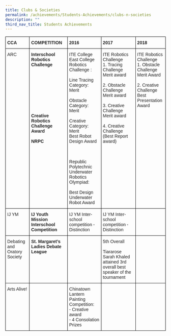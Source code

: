```yaml
---
title: Clubs & Societies
permalink: /achievements/Students-Achievements/clubs-n-societies
description: ""
third_nav_title: Students Achievements
---
```

<style type="text/css">
.tg  {border-collapse:collapse;border-spacing:0;}
.tg td{border-color:black;border-style:solid;border-width:1px;font-family:Arial, sans-serif;font-size:14px;
  overflow:hidden;padding:10px 5px;word-break:normal;}
.tg th{border-color:black;border-style:solid;border-width:1px;font-family:Arial, sans-serif;font-size:14px;
  font-weight:normal;overflow:hidden;padding:10px 5px;word-break:normal;}
.tg .tg-v41i{color:#222;font-weight:bold;text-align:left;vertical-align:top}
.tg .tg-brl1{color:#222;text-align:left;vertical-align:top}
</style>
<table class="tg">
<thead>
  <tr>
    <th class="tg-v41i">CCA</th>
    <th class="tg-v41i">COMPETITION</th>
    <th class="tg-v41i">2016</th>
    <th class="tg-v41i">2017</th>
    <th class="tg-v41i">2018</th>
  </tr>
</thead>
<tbody>
  <tr>
    <td class="tg-brl1">ARC</td>
    <td class="tg-v41i">Interschool Robotics Challenge<br><br><br><br><br><br><br><br><br><br>Creative Robotics Challenge Award<br><br>NRPC</td>
    <td class="tg-brl1">ITE College East College  Robotics Challenge :<br><br>Line Tracing Category:<br>Merit<br><br>Obstacle Category:<br>Merit<br><br>Creative Category:<br>Merit<br>Best Robot Design Award<br><br><br><br>Republic Polytechnic Underwater Robotics Olympiad:<br><br>Best Design Underwater Robot Award<br></td>
    <td class="tg-brl1">ITE Robotics Challenge<br>1.  Tracing Challenge Merit award<br><br>2.  Obstacle Challenge Merit award<br><br>3.  Creative Challenge Merit award<br><br>4.  Creative Challenge<br>(Best Report award)<br></td>
    <td class="tg-brl1">ITE Robotics Challenge<br>1. Obstacle  Challenge<br>Merit Award<br><br>2.  Creative Challenge<br>Best Presentation Award</td>
  </tr>
  <tr>
    <td class="tg-brl1">IJ YM</td>
    <td class="tg-v41i">IJ Youth Mission Interschool Competition</td>
    <td class="tg-brl1">IJ YM Inter-school competition -<br>Distinction</td>
    <td class="tg-brl1">IJ YM Inter-school competition -<br>Distinction</td>
    <td class="tg-brl1"></td>
  </tr>
  <tr>
    <td class="tg-brl1">Debating and Oratory Society</td>
    <td class="tg-v41i">St. Margaret’s Ladies Debate League</td>
    <td class="tg-brl1"></td>
    <td class="tg-brl1">5th Overall<br><br>Tiararose Sarah Khaled attained 3rd overall best speaker of the tournament</td>
    <td class="tg-brl1"></td>
  </tr>
  <tr>
    <td class="tg-brl1">Arts Alive!</td>
    <td class="tg-v41i"></td>
    <td class="tg-brl1">Chinatown Lantern Painting Competition:<br>-       Creative award<br>-       4 Consolation Prizes</td>
    <td class="tg-brl1"></td>
    <td class="tg-brl1"></td>
  </tr>
</tbody>
</table>